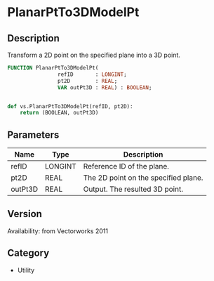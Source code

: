 # PlanarPtTo3DModelPt

## Description
Transform a 2D point on the specified plane into a 3D point.

```pascal
FUNCTION PlanarPtTo3DModelPt(
				refID       : LONGINT;
				pt2D        : REAL;
				VAR outPt3D : REAL) : BOOLEAN;
```

```python

def vs.PlanarPtTo3DModelPt(refID, pt2D):
    return (BOOLEAN, outPt3D)
```

## Parameters
|Name|Type|Description|
|---|---|---|
|refID|LONGINT|Reference ID of the plane.|
|pt2D|REAL|The 2D point on the specified plane.|
|outPt3D|REAL|Output. The resulted 3D point.|

## Version
Availability: from Vectorworks 2011
## Category
* Utility

